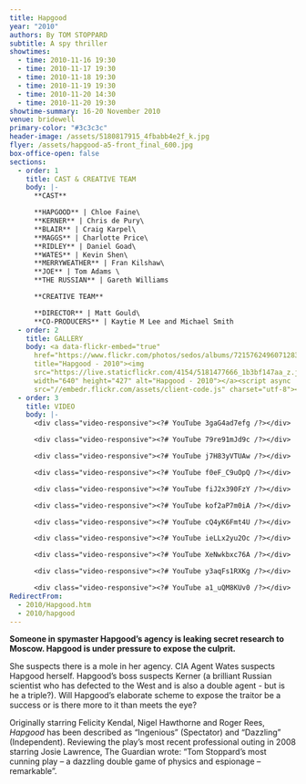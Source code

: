 ```yaml
---
title: Hapgood
year: "2010"
authors: By TOM STOPPARD
subtitle: A spy thriller
showtimes:
  - time: 2010-11-16 19:30
  - time: 2010-11-17 19:30
  - time: 2010-11-18 19:30
  - time: 2010-11-19 19:30
  - time: 2010-11-20 14:30
  - time: 2010-11-20 19:30
showtime-summary: 16-20 November 2010
venue: bridewell
primary-color: "#3c3c3c"
header-image: /assets/5180817915_4fbabb4e2f_k.jpg
flyer: /assets/hapgood-a5-front_final_600.jpg
box-office-open: false
sections:
  - order: 1
    title: CAST & CREATIVE TEAM
    body: |-
      **CAST**

      **HAPGOOD** | Chloe Faine\
      **KERNER** | Chris de Pury\
      **BLAIR** | Craig Karpel\
      **MAGGS** | Charlotte Price\
      **RIDLEY** | Daniel Goad\
      **WATES** | Kevin Shen\
      **MERRYWEATHER** | Fran Kilshaw\
      **JOE** | Tom Adams \
      **THE RUSSIAN** | Gareth Williams

      **CREATIVE TEAM**

      **DIRECTOR** | Matt Gould\
      **CO-PRODUCERS** | Kaytie M Lee and Michael Smith
  - order: 2
    title: GALLERY
    body: <a data-flickr-embed="true"
      href="https://www.flickr.com/photos/sedos/albums/72157624960712835"
      title="Hapgood - 2010"><img
      src="https://live.staticflickr.com/4154/5181477666_1b3bf147aa_z.jpg"
      width="640" height="427" alt="Hapgood - 2010"></a><script async
      src="//embedr.flickr.com/assets/client-code.js" charset="utf-8"></script>
  - order: 3
    title: VIDEO
    body: |-
      <div class="video-responsive"><?# YouTube 3gaG4ad7efg /?></div>

      <div class="video-responsive"><?# YouTube 79re91mJd9c /?></div>

      <div class="video-responsive"><?# YouTube j7H83yVTUAw /?></div>

      <div class="video-responsive"><?# YouTube f0eF_C9uOpQ /?></div>

      <div class="video-responsive"><?# YouTube fiJ2x390FzY /?></div>

      <div class="video-responsive"><?# YouTube kof2aP7m0iA /?></div>

      <div class="video-responsive"><?# YouTube cQ4yK6Fmt4U /?></div>

      <div class="video-responsive"><?# YouTube ieLLx2yu2Oc /?></div>

      <div class="video-responsive"><?# YouTube XeNwkbxc76A /?></div>

      <div class="video-responsive"><?# YouTube y3aqFs1RXKg /?></div>

      <div class="video-responsive"><?# YouTube a1_uQM8KUv0 /?></div>
RedirectFrom:
  - 2010/Hapgood.htm
  - 2010/hapgood
---
```

**Someone in spymaster Hapgood’s agency is leaking secret research to Moscow. Hapgood is under pressure to expose the culprit.**

She suspects there is a mole in her agency. CIA Agent Wates suspects Hapgood herself. Hapgood’s boss suspects Kerner (a brilliant Russian scientist who has defected to the West and is also a double agent - but is he a triple?). Will Hapgood’s elaborate scheme to expose the traitor be a success or is there more to it than meets the eye?

Originally starring Felicity Kendal, Nigel Hawthorne and Roger Rees, *Hapgood* has been described as “Ingenious” (Spectator) and “Dazzling” (Independent). Reviewing the play’s most recent professional outing in 2008 starring Josie Lawrence, The Guardian wrote: “Tom Stoppard’s most cunning play – a dazzling double game of physics and espionage – remarkable”.
